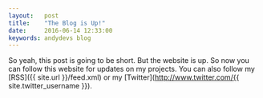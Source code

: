 ```yaml
---
layout:   post
title:    "The Blog is Up!"
date:     2016-06-14 12:33:00
keywords: andydevs blog
---
```


So yeah, this post is going to be short. But the website is up. So now you can follow this website for updates on my projects. You can also follow my [RSS]({{ site.url }}/feed.xml) or my [Twitter](http://www.twitter.com/{{ site.twitter_username }}).
